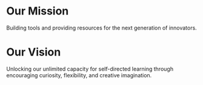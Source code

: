 
# Our Mission 
Building tools and providing resources for the next generation of innovators.

# Our Vision
Unlocking our unlimited capacity for self-directed learning through encouraging curiosity, flexibility, and creative imagination.
